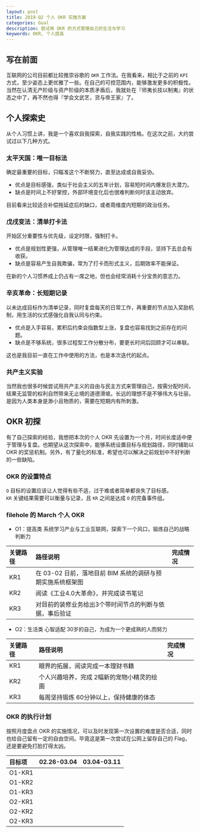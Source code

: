 ```yaml
---
layout: post
title: 2019-Q2 个人 OKR 实施方案
categories: Goal
description: 尝试用 OKR 的方式管理自己的生活与学习
keywords: OKR, 个人提高
---
```


## 写在前面

互联网的公司目前都比较推崇谷歌的 `OKR` 工作法。在我看来，相比于之前的 `KPI` 方式，至少姿态上更优雅了一些。在自己的可控范围内，能够激发更多的积极性。当然在认清无产阶级与资产阶级的本质矛盾后，我就处在『师夷长技以制夷』的状态之中了，再不然也得『学会文武艺，货与帝王家』了。

## 个人探索史

从个人习惯上讲，我是一个喜欢自我探索，自我实践的性格。在这次之前，大约尝试过以下几种方式。

### 太平天国：唯一目标法

确定最重要的目标，只瞄准这个不断努力，直至达成或自我妥协。

* 优点是目标感强，类似于社会主义的五年计划，容易短时间内爆发巨大潜力。
* 缺点是时间上不好掌控，外部环境变化后也很难判断何时该主动放弃。

目前看来比较适合补偿拖延症后的缺口，或者周维度内短期的政治任务。

### 戊戌变法：清单打卡法

开始区分重要性与优先级，设定时限，强制打卡。

* 优点是规划性更强，从管理唯一结果进化为管理达成的手段，坚持下去总会有收获。
* 缺点是容易产生自我欺骗，常为了打卡而形式主义，后期效率不能保证。

在新的个人习惯养成上仍占有一席之地，但也会经常消耗十分宝贵的意志力。

### 辛亥革命：长短期记录

以未达成目标作为清单记录，同时复盘每天的日常工作，再重要的节点加入奖励机制，用生活的仪式感强化自我认同与约束。

* 优点是入手容易，累积后约束会指数型上涨，复盘也容易找到之前存在的问题。
* 缺点是不够系统，很多过程型工作分散分布，要更长时间后回顾才可以串联。

这也是我目前一直在工作中使用的方法，也是本次迭代的起点。

### 共产主义实验

当然我也很多时候尝试用共产主义的自由与民主方式来管理自己，按需分配时间，结果无监管的权利自然带来无止境的道德滑坡。长远的理想不是不够伟大与壮丽，是因为人类本身是渺小且物质的，需要在短期内有所刺激。

## OKR 初探

有了自己探索的经验，我想把本次的个人 OKR 先设置为一个月，时间长度适中便于管理与复盘。也期望从这次探索中，能够系统设置目标与规划路径，同时辅助以 OKR 的奖惩机制。另外，有了量化的标准，希望也可以解决之前规划中不好判断的一些缺陷。

### OKR 的设置特点

`O` 目标的设置应该让人觉得有些不适，过于难或者简单都丧失了目标感。  
`KR` 关键结果需要可以衡量与记录，且 `KR` 之间是达成 `O` 的完备事件组。

### filehole 的 March 个人 OKR

* O1：提高类 系统学习产业与工业互联网，探索下一个风口，锻炼自己的战略判断力

|关键路径|路径说明|完成情况|
|:-------|:-------|:-------|
|KR1|在 03-02 日前，落地目前 BIM 系统的调研与预期实施系统框架图||
|KR2|阅读《工业4.0大革命》，并完成读书笔记||
|KR3|对目前的装修业务给出3个带时间节点的判断与依据，事后验证||

* O2：生活类 心智适配 30岁的自己，为成为一个更成熟的人而努力

|关键路径|路径说明|完成情况|
|:-------|:-------|:-------|
|KR1|眼界的拓展，阅读完成一本理财书籍||
|KR2|个人兴趣培养，完成 2幅新的宠物小精灵的绘画||
|KR3|每周坚持锻炼 60分钟以上，保持健康的体态||

### OKR 的执行计划

按照月度盘点 OKR 的实施情况，可以及时发现第一次设置的难度是否合适，同时也给自己留有一定的自由空间。毕竟这是第一次尝试在公网上留存自己的 Flag，还是要避免打脸打得太凶。

|目标项|02.26-03.04|03.04-03.11|
|:-------|:-------|:-------|
|O1-KR1|||
|O1-KR2|||
|O1-KR3|||
|O2-KR1|||
|O2-KR2|||
|O2-KR3|||




